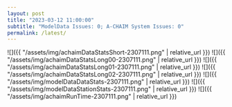 ```yaml
---
layout: post
title: "2023-03-12 11:00:00"
subtitle: "ModelData Issues: 0; A-CHAIM System Issues: 0"
permalink: /latest/
---
```


![]({{ "/assets/img/achaimDataStatsShort-2307111.png" | relative_url }})
![]({{ "/assets/img/achaimDataStatsLong00-2307111.png" | relative_url }})
![]({{ "/assets/img/achaimDataStatsLong01-2307111.png" | relative_url }})
![]({{ "/assets/img/achaimDataStatsLong02-2307111.png" | relative_url }})
![]({{ "/assets/img/modelDataDataStats-2307111.png" | relative_url }})
![]({{ "/assets/img/modelDataStationStats-2307111.png" | relative_url }})
![]({{ "/assets/img/achaimRunTime-2307111.png" | relative_url }})



